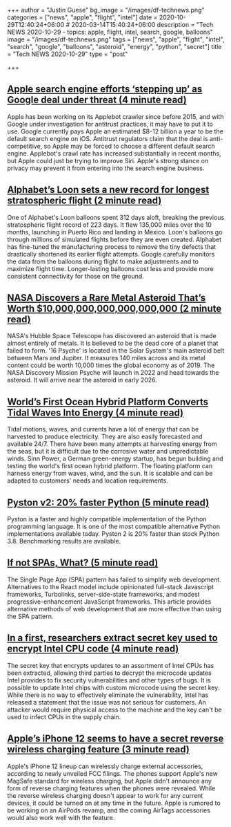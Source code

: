 +++
author = "Justin Guese"
bg_image = "/images/df-technews.png"
categories = ["news", "apple", "flight", "intel"]
date = 2020-10-29T12:40:24+06:00 # 2020-03-14T15:40:24+06:00
description = "Tech NEWS 2020-10-29 - topics: apple, flight, intel, search, google, balloons"
image = "/images/df-technews.png"
tags = ["news", "apple", "flight", "intel", "search", "google", "balloons", "asteroid", "energy", "python", "secret"]
title = "Tech NEWS 2020-10-29"
type = "post"

+++

## [Apple search engine efforts ‘stepping up’ as Google deal under threat (4 minute read)](https://9to5mac.com/2020/10/28/apple-search-engine//1/0100017573d47f60-692b6012-ba3d-4867-bb82-4481fbdba8ba-000000/UdSLk4DGAsvnMZVKg8L0fbVgSyJdkCI1X51NJvQr6mo=165)

Apple has been working on its Applebot crawler since before 2015, and with Google under investigation for antitrust practices, it may have to put it to use. Google currently pays Apple an estimated $8-12 billion a year to be the default search engine on iOS. Antitrust regulators claim that the deal is anti-competitive, so Apple may be forced to choose a different default search engine. Applebot's crawl rate has increased substantially in recent months, but Apple could just be trying to improve Siri. Apple's strong stance on privacy may prevent it from entering into the search engine business.

## [Alphabet’s Loon sets a new record for longest stratospheric flight (2 minute read)](https://www.engadget.com/alphabet-loon-balloon-stratospheric-flight-record-of-312-days-130052788.html/1/0100017573d47f60-692b6012-ba3d-4867-bb82-4481fbdba8ba-000000/CI9ySvfaPFdYDEeYU8RUPi0osDhp6z7RDWDeU04AXwY=165)

One of Alphabet's Loon balloons spent 312 days aloft, breaking the previous stratospheric flight record of 223 days. It flew 135,000 miles over the 10 months, launching in Puerto Rico and landing in Mexico. Loon's balloons go through millions of simulated flights before they are even created. Alphabet has fine-tuned the manufacturing process to remove the tiny defects that drastically shortened its earlier flight attempts. Google carefully monitors the data from the balloons during flight to make adjustments and to maximize flight time. Longer-lasting balloons cost less and provide more consistent connectivity for those on the ground.

## [NASA Discovers a Rare Metal Asteroid That’s Worth $10,000,000,000,000,000,000 (2 minute read)](https://observer.com/2020/10/nasa-discover-asteroid-pysche-metal-10-quadrillion//1/0100017573d47f60-692b6012-ba3d-4867-bb82-4481fbdba8ba-000000/-NOs5xMDodDHZibvtbr1_vbqaL4ZqW6DdWATsu4UmSM=165)

NASA's Hubble Space Telescope has discovered an asteroid that is made almost entirely of metals. It is believed to be the dead core of a planet that failed to form. '16 Psyche' is located in the Solar System's main asteroid belt between Mars and Jupiter. It measures 140 miles across and its metal content could be worth 10,000 times the global economy as of 2019. The NASA Discovery Mission Psyche will launch in 2022 and head towards the asteroid. It will arrive near the asteroid in early 2026.

## [World’s First Ocean Hybrid Platform Converts Tidal Waves Into Energy (4 minute read)](https://spectrum.ieee.org/news-from-around-ieee/the-institute/ieee-member-news/worlds-first-ocean-hybrid-platform-converts-tidal-waves-into-energy/1/0100017573d47f60-692b6012-ba3d-4867-bb82-4481fbdba8ba-000000/3Cxw6ilKEcESAN6b0tR5RNLafx2KhrfcAp9fmgrLHyw=165)

Tidal motions, waves, and currents have a lot of energy that can be harvested to produce electricity. They are also easily forecasted and available 24/7. There have been many attempts at harvesting energy from the seas, but it is difficult due to the corrosive water and unpredictable winds. Sinn Power, a German green-energy startup, has begun building and testing the world's first ocean hybrid platform. The floating platform can harness energy from waves, wind, and the sun. It is scalable and can be adapted to customers' needs and location requirements.

## [Pyston v2: 20% faster Python (5 minute read)](https://blog.pyston.org/2020/10/28/pyston-v2-20-faster-python//1/0100017573d47f60-692b6012-ba3d-4867-bb82-4481fbdba8ba-000000/DzLrQAtnSF5saX28Zfg6xSE6eqNpjD4YcOL0YyJxj4k=165)

Pyston is a faster and highly compatible implementation of the Python programming language. It is one of the most compatible alternative Python implementations available today. Pyston 2 is 20% faster than stock Python 3.8. Benchmarking results are available.

## [If not SPAs, What? (5 minute read)](https://macwright.com/2020/10/28/if-not-spas.html/1/0100017573d47f60-692b6012-ba3d-4867-bb82-4481fbdba8ba-000000/ebDWnRPlt0AQxjfiaV_WUnI1I38tGuOz2AjMxTOiMS8=165)

The Single Page App (SPA) pattern has failed to simplify web development. Alternatives to the React model include opinionated full-stack Javascript frameworks, Turbolinks, server-side-state frameworks, and modest progressive-enhancement JavaScript frameworks. This article provides alternative methods of web development that are more effective than using the SPA pattern.

## [In a first, researchers extract secret key used to encrypt Intel CPU code (4 minute read)](https://arstechnica.com/gadgets/2020/10/in-a-first-researchers-extract-secret-key-used-to-encrypt-intel-cpu-code//1/0100017573d47f60-692b6012-ba3d-4867-bb82-4481fbdba8ba-000000/qaGm3c9drZoMl62ksr_i3JbeG5ZQGGYmQc4GWCVjpWs=165)

The secret key that encrypts updates to an assortment of Intel CPUs has been extracted, allowing third parties to decrypt the microcode updates Intel provides to fix security vulnerabilities and other types of bugs. It is possible to update Intel chips with custom microcode using the secret key. While there is no way to effectively eliminate the vulnerability, Intel has released a statement that the issue was not serious for customers. An attacker would require physical access to the machine and the key can't be used to infect CPUs in the supply chain.

## [Apple’s iPhone 12 seems to have a secret reverse wireless charging feature (3 minute read)](https://www.theverge.com/2020/10/28/21537855/iphone-12-mini-pro-max-reverse-wireless-charging-fcc-filings-hidden/1/0100017573d47f60-692b6012-ba3d-4867-bb82-4481fbdba8ba-000000/_1hvB0KoIerOv4We_thJjdDHUVA6CnaPgMbCgcT5cIU=165)

Apple's iPhone 12 lineup can wirelessly charge external accessories, according to newly unveiled FCC filings. The phones support Apple's new MagSafe standard for wireless charging, but Apple didn't announce any form of reverse charging features when the phones were revealed. While the reverse wireless charging doesn't appear to work for any current devices, it could be turned on at any time in the future. Apple is rumored to be working on an AirPods revamp, and the coming AirTags accessories would also work well with the feature.

